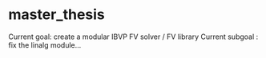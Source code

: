 # master_thesis

Current goal: create a modular IBVP FV solver / FV library
Current subgoal : fix the linalg module...
